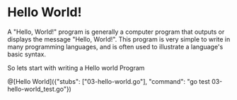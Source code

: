 # **Hello World!**

A "Hello, World!" program is generally a computer program that outputs or displays the message "Hello, World!". This program is very simple to write in many programming languages, and is often used to illustrate a language's basic syntax.

So lets start with writing a Hello world  Program

@[Hello World]({"stubs": ["03-hello-world.go"], "command": "go test 03-hello-world_test.go"})